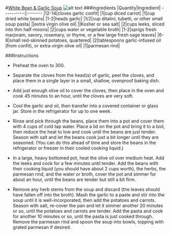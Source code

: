 #[White Bean & Garlic Soup](http://food52.com/recipes/2392-white-bean-garlic-soup)
![alt text](https://images.food52.com/jWHfOnocCUA7odAg7n6tn6GOaIQ=/753x502/426018a2-1808-4db6-93ea-ab91f6ca19bd--white_bean_garlic_soup.jpg)
###Ingredients
|Quantity|Ingredient|
----------:|:-------
|12-14|cloves garlic confit|
|1|cup diced carrot|
|1|cup dried white beans|
|1-2|heads garlic|
|1/2|cup ditalini, tubetti, or other small soup pasta|
||extra virgin olive oil|
||Kosher or sea salt|
|2|cups leeks, sliced into thin half-moons|
|2|cups water or vegetable broth|
|1-2|sprigs fresh marjoram, savory, rosemary, or thyme, or a few large fresh sage leaves|
|6-8|small red-skinned potatoes, quartered|
|2|tablespoons garlic-infused oil (from confit), or extra virgin olive oil|
|1|parmesan rind|

###Instructions

* Preheat the oven to 300.

* Separate the cloves from the head(s) of garlic, peel the cloves, and place them in a single layer in a small, shallow, ovenproof baking dish.

* Add just enough olive oil to cover the cloves, then place in the oven and cook 45 minutes to an hour, until the cloves are very soft.

* Cool the garlic and oil, then transfer into a covered container or glass jar.  Store in the refrigerator for up to one week.

* Rinse and pick through the beans, place them into a pot and cover them with 4 cups of cold tap water. Place a lid on the pot and bring it to a boil, then reduce the heat to low and cook until the beans are just tender. Season with salt and let the beans cook just a bit longer until they are seasoned. (You can do this ahead of time and store the beans in the refrigerator or freezer in their cooled cooking liquid.)

* In a large, heavy bottomed pot, heat the olive oil over medium heat. Add the leeks and cook for a few minutes until tender.  Add the beans with their cooking liquid (you should have about 2 cups worth), the herbs, the parmesan rind, and the water or broth, cover the pot and simmer for about an hour, until the beans are tender but still a bit firm.

* Remove any herb stems from the soup and discard (the leaves should have fallen off into the broth). Mash the garlic to a paste and stir into the soup until it is well-incorporated, then add the potatoes and carrots. Season with salt, re-cover the pan and let it simmer another 20 minutes or so, until the potatoes and carrots are tender. Add the pasta and cook for another 10 minutes or so, until the pasta is just cooked through. Remove the parmesan rind and spoon the soup into bowls, topping with grated parmesan if desired.